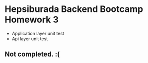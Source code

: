 
   #  Hepsiburada Backend Bootcamp Homework 3
   
   - Application layer unit test
   - Api layer unit test
   
   ## Not completed. :(
